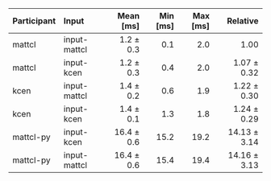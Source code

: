 | Participant | Input | Mean [ms] | Min [ms] | Max [ms] | Relative |
|:---|:---|---:|---:|---:|---:|
| mattcl | input-mattcl | 1.2 ± 0.3 | 0.1 | 2.0 | 1.00 |
| mattcl | input-kcen | 1.2 ± 0.3 | 0.4 | 2.0 | 1.07 ± 0.32 |
| kcen | input-mattcl | 1.4 ± 0.2 | 0.6 | 1.9 | 1.22 ± 0.30 |
| kcen | input-kcen | 1.4 ± 0.1 | 1.3 | 1.8 | 1.24 ± 0.29 |
| mattcl-py | input-kcen | 16.4 ± 0.6 | 15.2 | 19.2 | 14.13 ± 3.14 |
| mattcl-py | input-mattcl | 16.4 ± 0.6 | 15.4 | 19.4 | 14.16 ± 3.13 |
